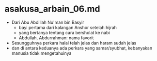 # asakusa_arbain_06.md

* Dari Abu Abdillah Nu'man bin Basyir
  * bayi pertama dari kalangan Anshor setelah hijrah
  * yang bertanya tentang cara bersholat ke nabi
  * Abdullah, Abdurrahman: nama favorit
* Sesungguhnya perkara halal telah jelas dan haram sudah jelas
* dan di antara keduanya ada perkara yang samar/syubhat, kebanyakan manusia
  tidak mengetahuinya
